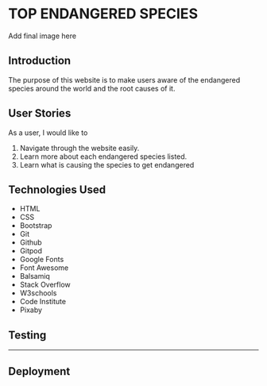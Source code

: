 # TOP ENDANGERED SPECIES

Add final image here


## Introduction

The purpose of this website is to make users aware of the endangered species 
around the world and the root causes of it. 


## User Stories

As a user, I would like to 
1. Navigate through the website easily.
2. Learn more about each endangered species listed.
3. Learn what is causing the species to get endangered


## Technologies Used

- HTML
- CSS
- Bootstrap
- Git
- Github
- Gitpod
- Google Fonts
- Font Awesome
- Balsamiq
- Stack Overflow
- W3schools
- Code Institute
- Pixaby

## Testing
---

## Deployment


